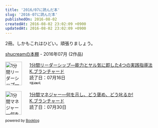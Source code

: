 ```yaml
---
title: '2016/07に読んだ本'
slug: '2016-07に読んだ本'
publishedOn: 2016-08-02
createdAt: 2016-08-02 23:02:09 +0900
updatedAt: 2016-08-02 23:02:09 +0900
---
```

2冊。しかもこれはひどい。頑張りましょう。

<div style="margin-bottom:15px;"><a href="https://booklog.jp/users/shucream" target="_blank">shucreamの本棚</a> - 2016年07月 (2作品)</div><div style="margin-bottom:5px;"><div style="width:75px;height:75px;float:left;margin-right:2px;"><a href="https://booklog.jp/item/1/4478360073" target="_blank"><img src="https://ecx.images-amazon.com/images/I/21WN554AY8L._SL75_.jpg" width="53" height="75" alt="1分間リーダーシップ―能力とヤル気に即した4つの実践指導法"></a></div><div><a href="https://booklog.jp/item/1/4478360073" target="_blank">1分間リーダーシップ―能力とヤル気に即した4つの実践指導法</a><br><a href="https://booklog.jp/author/K.%E3%83%96%E3%83%A9%E3%83%B3%E3%83%81%E3%83%A3%E3%83%BC%E3%83%89" target="_blank">K.ブランチャード</a><br>読了日：07月16日<br><img src="https://booklog.jp/images/rank/5.gif" width="59" height="12" alt="評価5"></div><br style="clear:both;"></div><div style="margin-bottom:5px;"><div style="width:75px;height:75px;float:left;margin-right:2px;"><a href="https://booklog.jp/item/1/4478350094" target="_blank"><img src="https://ecx.images-amazon.com/images/I/41AUkFCeDwL._SL75_.jpg" width="52" height="75" alt="1分間マネジャー―何を示し、どう褒め、どう叱るか!"></a></div><div><a href="https://booklog.jp/item/1/4478350094" target="_blank">1分間マネジャー―何を示し、どう褒め、どう叱るか!</a><br><a href="https://booklog.jp/author/K.%E3%83%96%E3%83%A9%E3%83%B3%E3%83%81%E3%83%A3%E3%83%BC%E3%83%89" target="_blank">K.ブランチャード</a><br>読了日：07月30日<br></div><br style="clear:both;"></div><div style="margin:10px 0;font-size:80%;">powered by <a href="https://booklog.jp" target="_blank">Booklog</a></div>
